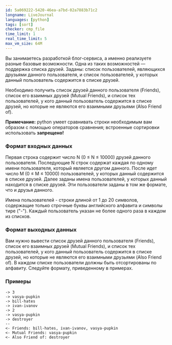 ```yaml
---
id: 5a069222-5420-46ea-a7bd-02a7883b71c2
longname: LiveJournal
languages: [python]
tags: [sort]
checker: cmp_file
time_limit: 1
real_time_limit: 5
max_vm_size: 64M
---
```


Вы занимаетесь разработкой блог-сервиса, а именно реализуете разные базовые возможности. Одна из таких возможностей — поддержка списка друзей.
Заданы: список пользователей, являющихся друзьями данного пользователя, и список пользователей, у которых данный пользователь содержится в списке друзей.

Необходимо получить список друзей данного пользователя (Friends), список его взаимных друзей (Mutual Friends), и список тех пользователей, у кого данный пользователь содержится в списке друзей, но которые не являются его взаимными друзьями (Also Friend of).<br>

**Примечание:** python умеет сравнивать строки необходимым вам образом с помощью операторов сравнения;
встроенные сортировки использовать **запрещено!**


### Формат входных данных

Первая строка содержит число N (0 ≤ N ≤ 10000) друзей данного пользователя. Последующие N строк содержат каждая по одному имени пользователя, который является другом данного. После идет число M (0 ≤ M ≤ 10000) пользователей, у которых данный содержится в списке друзей. Далее заданы имена пользователей, у которых данный находится в списке друзей. Эти пользователи заданы в том же формате, что и друзья данного.

Имена пользователей - строки длиной от 1 до 20 символов, содержащие только строчные буквы английского алфавита и символы тире ("-"). Каждый пользователь указан не более одного раза в каждом из списков.

### Формат выходных данных

Вам нужно вывести список друзей данного пользователя (Friends), список его взаимных друзей (Mutual Friends), и список тех пользователей, у кого данный пользователь содержится в списке друзей, но которые не являются его взаимными друзьями (Also Friend of). В каждом списке пользователи должны быть отсортированы по алфавиту. Следуйте формату, приведенному в примерах.

### Примеры

```
-> 3
-> vasya-pupkin
-> bill-hates
-> ivan-ivanov
-> 2
-> vasya-pupkin
-> destroyer
--
<- Friends: bill-hates, ivan-ivanov, vasya-pupkin
<- Mutual Friends: vasya-pupkin
<- Also Friend of: destroyer
```
